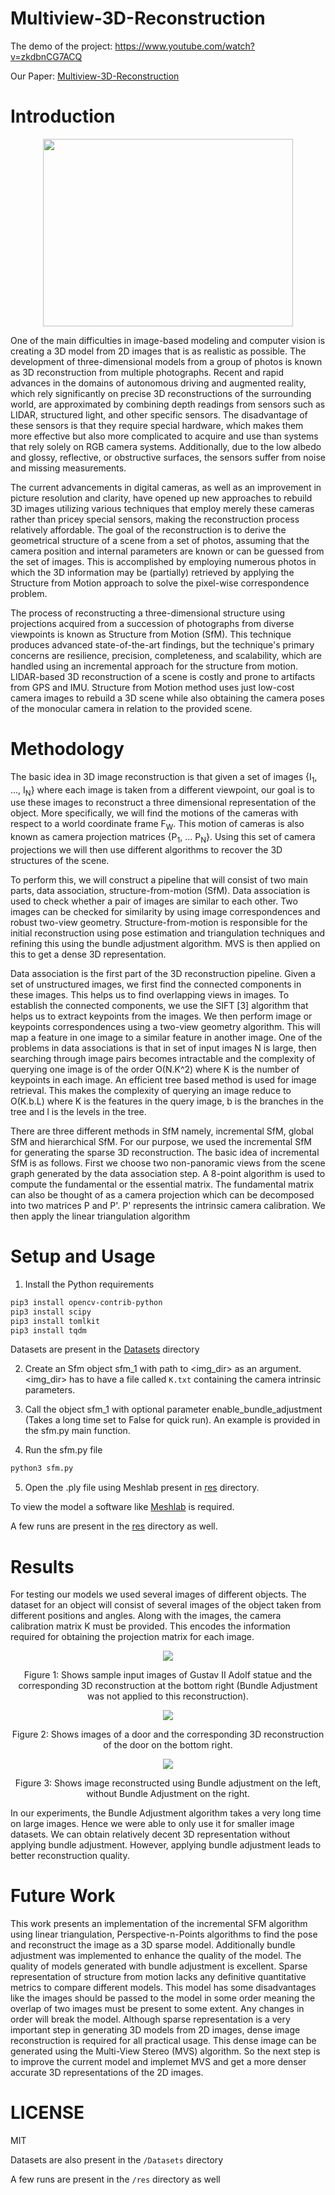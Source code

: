 # Multiview-3D-Reconstruction

The demo of the project: https://www.youtube.com/watch?v=zkdbnCG7ACQ

Our Paper: [Multiview-3D-Reconstruction](https://github.com/Abhishek-Aditya-bs/MultiView-3D-Reconstruction/blob/main/Reports/Final%20Paper.pdf)

# Introduction

<p align="center">
  <img width="400" height="300" src="imgs/Dataset.png" />
</p>

One of the main difficulties in image-based modeling and computer vision is creating a 3D model from 2D images that is as realistic as possible. The development of three-dimensional models from a group of photos is known as 3D reconstruction from multiple photographs. Recent and rapid advances in the domains of autonomous driving and augmented reality, which rely significantly on precise 3D reconstructions of the surrounding world, are approximated by combining depth readings from sensors such as LIDAR, structured light, and other specific sensors. The disadvantage of these sensors is that they require special hardware, which makes them more effective but also more complicated to acquire and use than systems that rely solely on RGB camera systems. Additionally, due to the low albedo and glossy, reflective, or obstructive surfaces, the sensors suffer from noise and missing measurements.

The current advancements in digital cameras, as well as an improvement in picture resolution and clarity, have opened up new approaches to rebuild 3D images utilizing various techniques that employ merely these cameras rather than pricey special sensors, making the reconstruction process relatively affordable. The goal of the reconstruction is to derive the geometrical structure of a scene from a set of photos, assuming that the camera position and internal parameters are known or can be guessed from the set of images. This is accomplished by employing numerous photos in which the 3D information may be (partially) retrieved by applying the Structure from Motion approach to solve the pixel-wise correspondence problem.

The process of reconstructing a three-dimensional structure using projections acquired from a succession of photographs from diverse viewpoints is known as Structure from Motion (SfM). This technique produces advanced state-of-the-art findings, but the technique's primary concerns are resilience, precision, completeness, and scalability, which are handled using an incremental approach for the structure from motion. LIDAR-based 3D reconstruction of a scene is costly and prone to artifacts from GPS and IMU. Structure from Motion method uses just low-cost camera images to rebuild a 3D scene while also obtaining the camera poses of the monocular camera in relation to the provided scene.

# Methodology

The basic idea in 3D image reconstruction is that given a set of images {I<sub>1</sub>, ..., I<sub>N</sub>} where each image is taken from a different viewpoint, our goal is to use these images to reconstruct a three dimensional representation of the object. More specifically, we will find the motions of the cameras with respect to a world coordinate frame F<sub>W</sub>. This motion of cameras is also known as camera projection matrices {P<sub>1</sub>, ... P<sub>N</sub>}. Using this set of camera projections we will then use different algorithms to recover the 3D structures of the scene. 

To perform this, we will construct a pipeline that will consist of two main parts, data association, structure-from-motion (SfM). Data association is used to check whether a pair of images are similar to each other. Two images can be checked for similarity by using image correspondences and robust two-view geometry. Structure-from-motion is responsible for the initial reconstruction using pose estimation and triangulation techniques and refining this using the bundle adjustment algorithm. MVS is then applied on this to get a dense 3D representation.

Data association is the first part of the 3D reconstruction pipeline. Given a set of unstructured images, we first find the connected components in these images. This helps us to find overlapping views in images. To establish the connected components, we use the SIFT [3] algorithm that helps us to extract keypoints from the images. We then perform image or keypoints correspondences using a two-view geometry algorithm. This will map a feature in one image to a similar feature in another image. One of the problems in data associations is that in set of input images N is large, then searching through image pairs becomes intractable and the complexity of querying one image is of the order O(N.K^2) where K is the number of keypoints in each image. An efficient tree based method is used for image retrieval. This makes the complexity of querying an image reduce to O(K.b.L) where K is the features in the  query image, b is the branches in the tree and l is the levels in the tree.

There are three different methods in SfM namely, incremental SfM, global SfM and hierarchical SfM. For our purpose, we used the incremental SfM for generating the sparse 3D reconstruction. The basic idea of incremental SfM is as follows. First we choose two non-panoramic views from the scene graph generated by the data association step. A 8-point algorithm is used to compute the fundamental or the essential matrix. The fundamental matrix can also be thought of as a camera projection which can be decomposed into two matrices P and P'. P' represents the intrinsic camera calibration. We then apply the linear triangulation algorithm 

# Setup and Usage

1. Install the Python requirements

```bash
pip3 install opencv-contrib-python
pip3 install scipy
pip3 install tomlkit
pip3 install tqdm
```

Datasets are present in the [Datasets](Datasets) directory

2. Create an Sfm object sfm_1 with path to <img_dir> as an argument. <img_dir> has to have a file called `K.txt` containing the camera intrinsic parameters.

3. Call the object sfm_1 with optional parameter enable_bundle_adjustment (Takes a long time set to False for quick run). An example is provided in the sfm.py main function.

4. Run the sfm.py file
```bash
python3 sfm.py
```
5. Open the .ply file using Meshlab present in [res](res) directory.

To view the model a software like [Meshlab](https://www.meshlab.net/#download) is required.

A few runs are present in the [res](res) directory as well.

# Results

For testing our models we used several images of different objects. The dataset for an object will consist of several images of the object taken from different positions and angles. Along with the images, the camera calibration matrix K must be provided. This encodes the information required for obtaining the projection matrix for each image. 

<p align="center">
  <img src="imgs/Gustav-Without-BundleAdjustment.png" />
</p>
<p align="center"> Figure 1: Shows sample input images of Gustav II Adolf statue and the corresponding 3D reconstruction at the bottom right (Bundle Adjustment was not applied to this reconstruction).  </p>

<p align="center">
  <img src="imgs/Door-Image-Reconstruction.png" />
</p>
<p align="center"> Figure 2: Shows images of a door and the corresponding 3D reconstruction of the door on the bottom right.
</p>

<p align="center">
  <img src="imgs/Bundle-OnVsOff.png" />
</p>
<p align="center"> Figure 3: Shows image reconstructed using Bundle adjustment on the left, without Bundle Adjustment on the right.
</p>

In our experiments, the Bundle Adjustment algorithm takes a very long time on large images. Hence we were able to only use it for smaller image datasets. We can obtain relatively decent 3D representation without applying bundle adjustment. However, applying bundle adjustment leads to better reconstruction quality. 

# Future Work

This work presents an implementation of the incremental SFM algorithm using linear triangulation, Perspective-n-Points algorithms to find the pose and reconstruct the image as a 3D sparse model. Additionally bundle adjustment was implemented to enhance the quality of the model. The quality of models generated with bundle adjustment is excellent. Sparse representation of structure from motion lacks any definitive quantitative metrics to compare different models. This model has some disadvantages like the images should be passed to the model in some order meaning the overlap of two images must be present to some extent. Any changes in order will break the model. Although sparse representation is a very important step in generating 3D models from 2D images, dense image reconstruction is required for all practical usage. This dense image can be generated using the Multi-View Stereo (MVS) algorithm. So the next step is to improve the current model and implemet MVS and get a more denser accurate 3D representations of the 2D images.

# LICENSE
MIT
























Datasets are also present in the `/Datasets` directory

A few runs are present in the `/res` directory as well


